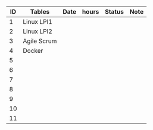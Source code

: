 

| ID | Tables        | Date          | hours | Status | Note |
|--- | ------------- |:-------------:| -----:|  -----:|-----:|
| 1  | Linux LPI1  | | | | |
| 2  | Linux LPI2  | | | | |
| 3  | Agile Scrum | | | | |
| 4  | Docker |    | | | | |
| 5  |  |       | |      |     |
| 6  |  |       | |      |     |
| 7  |  |       | |      |     |
| 8  |  |       | |      |     |
| 9  |  |       | |      |     |
| 10 |  |       | |      |     |
| 11 |  |       | |      |     |